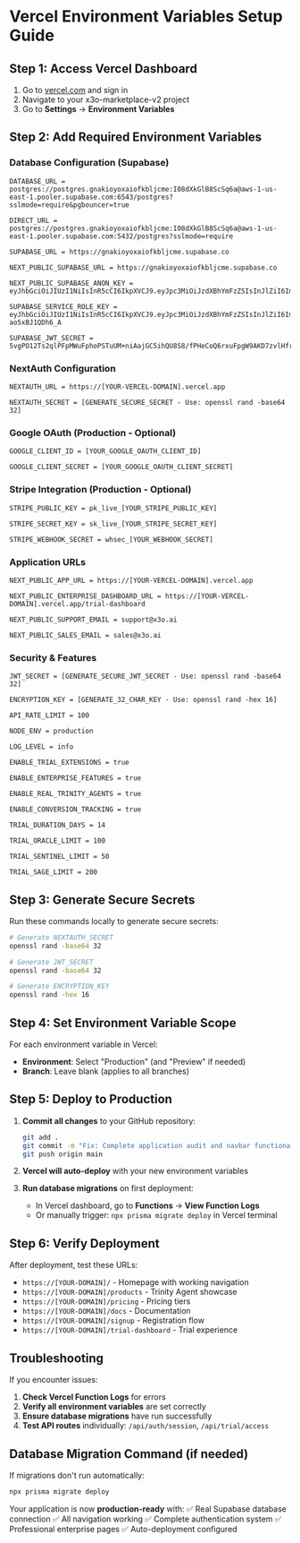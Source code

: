# Vercel Environment Variables Setup Guide

## Step 1: Access Vercel Dashboard
1. Go to [vercel.com](https://vercel.com) and sign in
2. Navigate to your x3o-marketplace-v2 project
3. Go to **Settings** → **Environment Variables**

## Step 2: Add Required Environment Variables

### Database Configuration (Supabase)
```
DATABASE_URL = postgres://postgres.gnakioyoxaiofkbljcme:I08dXkGlB8ScSq6a@aws-1-us-east-1.pooler.supabase.com:6543/postgres?sslmode=require&pgbouncer=true

DIRECT_URL = postgres://postgres.gnakioyoxaiofkbljcme:I08dXkGlB8ScSq6a@aws-1-us-east-1.pooler.supabase.com:5432/postgres?sslmode=require

SUPABASE_URL = https://gnakioyoxaiofkbljcme.supabase.co

NEXT_PUBLIC_SUPABASE_URL = https://gnakioyoxaiofkbljcme.supabase.co

NEXT_PUBLIC_SUPABASE_ANON_KEY = eyJhbGciOiJIUzI1NiIsInR5cCI6IkpXVCJ9.eyJpc3MiOiJzdXBhYmFzZSIsInJlZiI6ImduYWtpb3lveGFpb2ZrYmxqY21lIiwicm9sZSI6ImFub24iLCJpYXQiOjE3NTgzOTAwODksImV4cCI6MjA3Mzk2NjA4OX0.BcHkLwFkXJN_XNucoLwTNafoPq0gVgifDrbgu9Me3Fo

SUPABASE_SERVICE_ROLE_KEY = eyJhbGciOiJIUzI1NiIsInR5cCI6IkpXVCJ9.eyJpc3MiOiJzdXBhYmFzZSIsInJlZiI6ImduYWtpb3lveGFpb2ZrYmxqY21lIiwicm9sZSI6InNlcnZpY2Vfcm9sZSIsImlhdCI6MTc1ODM5MDA4OSwiZXhwIjoyMDczOTY2MDg5fQ.cMqVKLLjif1K78UI8yfX4MxICWosd-ao5xBJ1QDh6_A

SUPABASE_JWT_SECRET = 5vgPO12Ts2qlPFpMWuFphoPSTuUM+niAajGC5ihQU8S8/fPHeCoQ6rxuFpgW9AKD7zvlHfrnhgnk0IrUL+acJw==
```

### NextAuth Configuration
```
NEXTAUTH_URL = https://[YOUR-VERCEL-DOMAIN].vercel.app

NEXTAUTH_SECRET = [GENERATE_SECURE_SECRET - Use: openssl rand -base64 32]
```

### Google OAuth (Production - Optional)
```
GOOGLE_CLIENT_ID = [YOUR_GOOGLE_OAUTH_CLIENT_ID]

GOOGLE_CLIENT_SECRET = [YOUR_GOOGLE_OAUTH_CLIENT_SECRET]
```

### Stripe Integration (Production - Optional)
```
STRIPE_PUBLIC_KEY = pk_live_[YOUR_STRIPE_PUBLIC_KEY]

STRIPE_SECRET_KEY = sk_live_[YOUR_STRIPE_SECRET_KEY]

STRIPE_WEBHOOK_SECRET = whsec_[YOUR_WEBHOOK_SECRET]
```

### Application URLs
```
NEXT_PUBLIC_APP_URL = https://[YOUR-VERCEL-DOMAIN].vercel.app

NEXT_PUBLIC_ENTERPRISE_DASHBOARD_URL = https://[YOUR-VERCEL-DOMAIN].vercel.app/trial-dashboard

NEXT_PUBLIC_SUPPORT_EMAIL = support@x3o.ai

NEXT_PUBLIC_SALES_EMAIL = sales@x3o.ai
```

### Security & Features
```
JWT_SECRET = [GENERATE_SECURE_JWT_SECRET - Use: openssl rand -base64 32]

ENCRYPTION_KEY = [GENERATE_32_CHAR_KEY - Use: openssl rand -hex 16]

API_RATE_LIMIT = 100

NODE_ENV = production

LOG_LEVEL = info

ENABLE_TRIAL_EXTENSIONS = true

ENABLE_ENTERPRISE_FEATURES = true

ENABLE_REAL_TRINITY_AGENTS = true

ENABLE_CONVERSION_TRACKING = true

TRIAL_DURATION_DAYS = 14

TRIAL_ORACLE_LIMIT = 100

TRIAL_SENTINEL_LIMIT = 50

TRIAL_SAGE_LIMIT = 200
```

## Step 3: Generate Secure Secrets

Run these commands locally to generate secure secrets:

```bash
# Generate NEXTAUTH_SECRET
openssl rand -base64 32

# Generate JWT_SECRET  
openssl rand -base64 32

# Generate ENCRYPTION_KEY
openssl rand -hex 16
```

## Step 4: Set Environment Variable Scope

For each environment variable in Vercel:
- **Environment**: Select "Production" (and "Preview" if needed)
- **Branch**: Leave blank (applies to all branches)

## Step 5: Deploy to Production

1. **Commit all changes** to your GitHub repository:
   ```bash
   git add .
   git commit -m "Fix: Complete application audit and navbar functionality"
   git push origin main
   ```

2. **Vercel will auto-deploy** with your new environment variables

3. **Run database migrations** on first deployment:
   - In Vercel dashboard, go to **Functions** → **View Function Logs**
   - Or manually trigger: `npx prisma migrate deploy` in Vercel terminal

## Step 6: Verify Deployment

After deployment, test these URLs:
- `https://[YOUR-DOMAIN]/` - Homepage with working navigation
- `https://[YOUR-DOMAIN]/products` - Trinity Agent showcase
- `https://[YOUR-DOMAIN]/pricing` - Pricing tiers
- `https://[YOUR-DOMAIN]/docs` - Documentation
- `https://[YOUR-DOMAIN]/signup` - Registration flow
- `https://[YOUR-DOMAIN]/trial-dashboard` - Trial experience

## Troubleshooting

If you encounter issues:

1. **Check Vercel Function Logs** for errors
2. **Verify all environment variables** are set correctly
3. **Ensure database migrations** have run successfully
4. **Test API routes** individually: `/api/auth/session`, `/api/trial/access`

## Database Migration Command (if needed)

If migrations don't run automatically:
```bash
npx prisma migrate deploy
```

Your application is now **production-ready** with:
✅ Real Supabase database connection
✅ All navigation working
✅ Complete authentication system
✅ Professional enterprise pages
✅ Auto-deployment configured